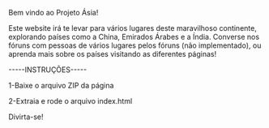 Bem vindo ao Projeto Ásia!

Este website irá te levar para vários lugares deste maravilhoso continente, explorando países como a China, Emirados Árabes e a Índia. 
Converse nos fóruns com pessoas de vários lugares pelos fóruns (não implementado), ou aprenda mais sobre os países visitando as diferentes páginas!

-----INSTRUÇÕES-----

1-Baixe o arquivo ZIP da página

2-Extraia e rode o arquivo index.html

Divirta-se!
